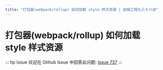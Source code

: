 ```yaml
---
title: "打包器(webpack/rollup) 如何加载 style 样式资源 | 前端工程化三十八讲"
---
```


# 打包器(webpack/rollup) 如何加载 style 样式资源

::: tip Issue
欢迎在 Gtihub Issue 中回答此问题: [Issue 737](https://github.com/shfshanyue/Daily-Question/issues/737)
:::
